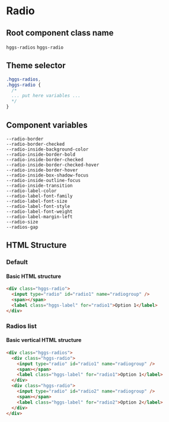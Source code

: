 # Radio

## Root component class name

`hggs-radios`
`hggs-radio`

## Theme selector

```css
.hggs-radios,
.hggs-radio {
  /*
  ... put here variables ...
  */
}
```

## Component variables

```
--radio-border
--radio-border-checked
--radio-inside-background-color
--radio-inside-border-bold
--radio-inside-border-checked
--radio-inside-border-checked-hover
--radio-inside-border-hover
--radio-inside-box-shadow-focus
--radio-inside-outline-focus
--radio-inside-transition
--radio-label-color
--radio-label-font-family
--radio-label-font-size
--radio-label-font-style
--radio-label-font-weight
--radio-label-margin-left
--radio-size
--radios-gap
```

## HTML Structure

### Default

#### Basic HTML structure

```html
<div class="hggs-radio">
  <input type="radio" id="radio1" name="radiogroup" />
  <span></span>
  <label class="hggs-label" for="radio1">Option 1</label>
</div>
```

### Radios list
#### Basic vertical HTML structure

```html
<div class="hggs-radios">
  <div class="hggs-radio">
    <input type="radio" id="radio1" name="radiogroup" />
    <span></span>
    <label class="hggs-label" for="radio1">Option 1</label>
  </div>
  <div class="hggs-radio">
    <input type="radio" id="radio2" name="radiogroup" />
    <span></span>
    <label class="hggs-label" for="radio2">Option 2</label>
  </div>
</div>
```
